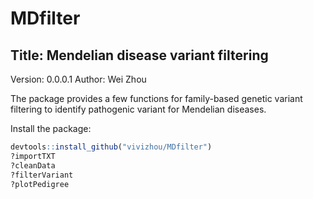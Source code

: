 # MDfilter
## Title: Mendelian disease variant filtering
Version: 0.0.0.1
Author: Wei Zhou

The package provides a few functions for family-based genetic variant filtering to identify pathogenic variant for Mendelian diseases.


Install the package:
```r
devtools::install_github("vivizhou/MDfilter")
?importTXT
?cleanData
?filterVariant
?plotPedigree
```



